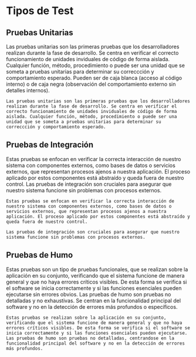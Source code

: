 # Tipos de Test

## Pruebas Unitarias
Las pruebas unitarias son las primeras pruebas que los desarrolladores realizan durante la fase de desarrollo.
Se centra en verificar el correcto funcionamiento de unidades inviduales de código de forma aislada.
Cualquier función, método, procedimiento o puede ser una unidad que se someta a pruebas unitarias para determinar
su correccción y comportamiento esperado.
Pueden ser de caja blanca (acceso al código interno) o de caja negra (observación del comportamiento externo sin detalles internos).

```slide
Las pruebas unitarias son las primeras pruebas que los desarrolladores realizan durante la fase de desarrollo. Se centra en verificar el correcto funcionamiento de unidades inviduales de código de forma aislada. Cualquier función, método, procedimiento o puede ser una unidad que se someta a pruebas unitarias para determinar su correccción y comportamiento esperado.
```


## Pruebas de Integración
Estas pruebas se enfocan en verificar la correcta interacción de nuestro sistema con componentes externos, como bases de datos o servicios externos, que representan procesos ajenos a nuestra aplicación. El proceso aplicado por estos componentes está abstraído y queda fuera de nuestro control.
Las pruebas de integración son cruciales para asegurar que nuestro sistema funcione sin problemas con procesos externos.

```slide
Estas pruebas se enfocan en verificar la correcta interacción de nuestro sistema con componentes externos, como bases de datos o servicios externos, que representan procesos ajenos a nuestra aplicación. El proceso aplicado por estos componentes está abstraído y queda fuera de nuestro control.

Las pruebas de integración son cruciales para asegurar que nuestro sistema funcione sin problemas con procesos externos.
```

## Pruebas de Humo
Estas pruebas son un tipo de pruebas funcionales, que se realizan sobre la aplicación en su conjunto, verificando que el sistema funcione de manera general y que no haya errores críticos visibles. De esta forma se verifica si el software se inicia correctamente y si las funciones esenciales pueden ejecutarse sin errores obvios. Las pruebas de humo son pruebas no detalladas y no exhaustivas. Se centran en la funcionalidad principal del software y no en la detección de errores más profundos o específicos.

```slide
Estas pruebas se realizan sobre la aplicación en su conjunto, verificando que el sistema funcione de manera general y que no haya errores críticos visibles. De esta forma se verifica si el software se inicia correctamente y si las funciones esenciales pueden ejecutarse. Las pruebas de humo son pruebas no detalladas, centrandose en la funcionalidad principal del software y no en la detección de errores más profundos.
```